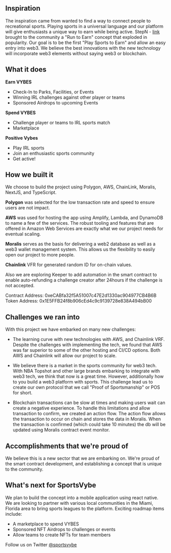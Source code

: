 ## Inspiration
The inspiration came from wanted to find a way to connect people to recreational sports. Playing sports in a universal language and our platform will give enthusiasts a unique way to earn while being active. StepN - [link](https://www.stepn.com) brought to the community a "Run to Earn" concept that exploded in popularity. Our goal is to be the first "Play Sports to Earn" and allow an easy entry into web3. We believe the best innovations with the new technology will incorporate web3 elements without saying web3 or blockchain.

## What it does
**Earn VYBES**
 - Check-In to Parks, Facilities, or Events
 - Winning IRL challenges against other player or teams
 - Sponsored Airdrops to upcoming Events

**Spend VYBES**
 - Challenge player or teams to IRL sports match
 - Marketplace

**Positive Vybes**
 - Play IRL sports
 - Join an enthusiastic sports community
 - Get active!

## How we built it
We choose to build the project using Polygon, AWS, ChainLink, Moralis, NextJS, and TypeScript.

**Polygon** was selected for the low transaction rate and speed to ensure users are not impact.

**AWS** was used for hosting the app using Amplify, Lambda, and DynamoDB to name a few of the services. The robust tooling and features that are offered in Amazon Web Services are exactly what we our project needs for eventual scaling.

**Moralis** serves as the basis for delivering a web2 database as well as a web3 wallet management system. This allows us the flexibility to easily open our project to more people.

**Chainlink** VFR for generated random ID for on-chain values.

Also we are exploring Keeper to add automation in the smart contract to enable auto-refunding a challenge creator after 24hours if the challenge is not accepted.

Contract Address: 0xeCABfa32f5A51007c47E2d1330ac904977CB4B6B
Token Address: 0x1E5FFB24f8b906cEd4c9c9139728e838A494bB00

## Challenges we ran into
With this project we have embarked on many new challenges:

- The learning curve with new technologies with AWS, and Chainlink VRF. Despite the challenges with implementing the tech, we found that AWS was far superior to some of the other hosting and CI/CD options. Both AWS and Chainlink will allow our project to scale.

- We believe there is a market in the sports community for web3 tech. With NBA Topshot and other large brands embarking to integrate with web3 tech, we think that now is a great time. However, additionally how to you build a web3 platform with sports. This challenge lead us to create our own protocol that we call "Proof of Sportsmanship" or POS for short.

- Blockchain transactions can be slow at times and making users wait can create a negative experience. To handle this limitations and allow transaction to confirm, we created an action flow. The action flow allows the transaction to occur on chain and stores the data in Moralis. When the transaction is confirmed (which could take 10 minutes) the db will be updated using Moralis contract event monitor.

## Accomplishments that we're proud of
We believe this is a new sector that we are embarking on. We're proud of the smart contract development, and establishing a concept that is unique to the community. 

## What's next for SportsVybe
We plan to build the concept into a mobile application using react native. We are looking to partner with various local communities in the Miami, Florida area to bring sports leagues to the platform. 
Exciting roadmap items include:
- A marketplace to spend VYBES 
- Sponsored NFT Airdrops to challenges or events
- Allow teams to create NFTs for team members

Follow us on Twitter [@sportsvybe](https://www.twitter.com/SportsVybe) 
